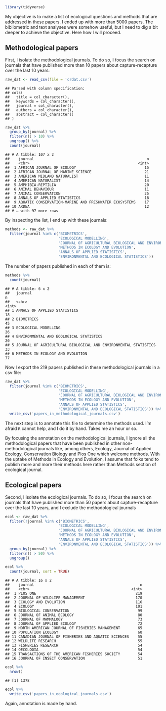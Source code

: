 ``` r
library(tidyverse)
```

My objective is to make a list of ecological questions and methods that
are addressed in these papers. I ended up with more than 5000 papers.
The bibliometric and text analyses were somehow useful, but I need to
dig a bit deeper to achieve the objective. Here how I will proceed.

Methodological papers
---------------------

First, I isolate the methodological journals. To do so, I focus the
search on journals that have published more than 10 papers about
capture-recapture over the last 10 years:

``` r
raw_dat <- read_csv(file = 'crdat.csv')
```

    ## Parsed with column specification:
    ## cols(
    ##   title = col_character(),
    ##   keywords = col_character(),
    ##   journal = col_character(),
    ##   authors = col_character(),
    ##   abstract = col_character()
    ## )

``` r
raw_dat %>% 
  group_by(journal) %>%
  filter(n() > 10) %>%
  ungroup() %>%
  count(journal)
```

    ## # A tibble: 107 x 2
    ##    journal                                                   n
    ##    <chr>                                                 <int>
    ##  1 AFRICAN JOURNAL OF ECOLOGY                               15
    ##  2 AFRICAN JOURNAL OF MARINE SCIENCE                        21
    ##  3 AMERICAN MIDLAND NATURALIST                              11
    ##  4 AMERICAN NATURALIST                                      14
    ##  5 AMPHIBIA-REPTILIA                                        20
    ##  6 ANIMAL BEHAVIOUR                                         11
    ##  7 ANIMAL CONSERVATION                                      25
    ##  8 ANNALS OF APPLIED STATISTICS                             18
    ##  9 AQUATIC CONSERVATION-MARINE AND FRESHWATER ECOSYSTEMS    17
    ## 10 ARDEA                                                    12
    ## # … with 97 more rows

By inspecting the list, I end up with these journals:

``` r
methods <- raw_dat %>% 
  filter(journal %in% c('BIOMETRICS',
                        'ECOLOGICAL MODELLING',
                        'JOURNAL OF AGRICULTURAL BIOLOGICAL AND ENVIRONMENTAL STATISTICS',
                        'METHODS IN ECOLOGY AND EVOLUTION',
                        'ANNALS OF APPLIED STATISTICS',
                        'ENVIRONMENTAL AND ECOLOGICAL STATISTICS'))
```

The number of papers published in each of them is:

``` r
methods %>%
  count(journal)
```

    ## # A tibble: 6 x 2
    ##   journal                                                             n
    ##   <chr>                                                           <int>
    ## 1 ANNALS OF APPLIED STATISTICS                                       18
    ## 2 BIOMETRICS                                                         45
    ## 3 ECOLOGICAL MODELLING                                               26
    ## 4 ENVIRONMENTAL AND ECOLOGICAL STATISTICS                            20
    ## 5 JOURNAL OF AGRICULTURAL BIOLOGICAL AND ENVIRONMENTAL STATISTICS    33
    ## 6 METHODS IN ECOLOGY AND EVOLUTION                                   77

Now I export the 219 papers published in these methodological journals
in a csv file:

``` r
raw_dat %>% 
  filter(journal %in% c('BIOMETRICS',
                        'ECOLOGICAL MODELLING',
                        'JOURNAL OF AGRICULTURAL BIOLOGICAL AND ENVIRONMENTAL STATISTICS',
                        'METHODS IN ECOLOGY AND EVOLUTION',
                        'ANNALS OF APPLIED STATISTICS',
                        'ENVIRONMENTAL AND ECOLOGICAL STATISTICS')) %>%
  write_csv('papers_in_methodological_journals.csv')
```

The next step is to annotate this file to determine the methods used.
I’m afraid `R` cannot help, and I do it by hand. Takes me an hour or so.

By focusing the annotation on the methodological journals, I ignore all
the methodological papers that have been published in other
non-methodological journals like, among others, Ecology, Journal of
Applied Ecology, Conservation Biology and Plos One which welcome
methods. With the uptake of Methods in Ecology and Evolution, I assume
that folks tend to publish more and more their methods here rather than
Methods section of ecological journal.

Ecological papers
-----------------

Second, I isolate the ecological journals. To do so, I focus the search
on journals that have published more than 50 papers about
capture-recapture over the last 10 years, and I exclude the
methodological journals

``` r
ecol <- raw_dat %>% 
  filter(!journal %in% c('BIOMETRICS',
                        'ECOLOGICAL MODELLING',
                        'JOURNAL OF AGRICULTURAL BIOLOGICAL AND ENVIRONMENTAL STATISTICS',
                        'METHODS IN ECOLOGY AND EVOLUTION',
                        'ANNALS OF APPLIED STATISTICS',
                        'ENVIRONMENTAL AND ECOLOGICAL STATISTICS')) %>%
  group_by(journal) %>%
  filter(n() > 50) %>%
  ungroup()

ecol %>% 
  count(journal, sort = TRUE)
```

    ## # A tibble: 16 x 2
    ##    journal                                                n
    ##    <chr>                                              <int>
    ##  1 PLOS ONE                                             219
    ##  2 JOURNAL OF WILDLIFE MANAGEMENT                       170
    ##  3 ECOLOGY AND EVOLUTION                                116
    ##  4 ECOLOGY                                              101
    ##  5 BIOLOGICAL CONSERVATION                               99
    ##  6 JOURNAL OF ANIMAL ECOLOGY                             80
    ##  7 JOURNAL OF MAMMALOGY                                  73
    ##  8 JOURNAL OF APPLIED ECOLOGY                            72
    ##  9 NORTH AMERICAN JOURNAL OF FISHERIES MANAGEMENT        65
    ## 10 POPULATION ECOLOGY                                    60
    ## 11 CANADIAN JOURNAL OF FISHERIES AND AQUATIC SCIENCES    55
    ## 12 WILDLIFE RESEARCH                                     55
    ## 13 FISHERIES RESEARCH                                    54
    ## 14 OECOLOGIA                                             54
    ## 15 TRANSACTIONS OF THE AMERICAN FISHERIES SOCIETY        54
    ## 16 JOURNAL OF INSECT CONSERVATION                        51

``` r
ecol %>%
  nrow()
```

    ## [1] 1378

``` r
ecol %>%
  write_csv('papers_in_ecological_journals.csv')
```

Again, annotation is made by hand.
